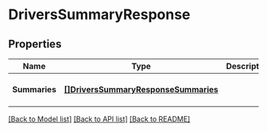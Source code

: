 # DriversSummaryResponse

## Properties
Name | Type | Description | Notes
------------ | ------------- | ------------- | -------------
**Summaries** | [**[]DriversSummaryResponseSummaries**](DriversSummaryResponse_Summaries.md) |  | [optional] [default to null]

[[Back to Model list]](../README.md#documentation-for-models) [[Back to API list]](../README.md#documentation-for-api-endpoints) [[Back to README]](../README.md)


